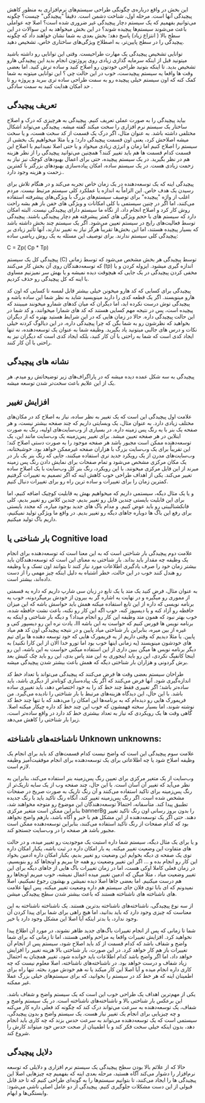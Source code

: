 
این بخش در واقع درباره‌ی چگونگی طراحی سیستم‌های نرم‌افزاری به منظور کاهش پیچیدگی آنها است. مرحله اول، شناخت دشمن است. دقیقاً "پیچیدگی" چیست؟ چگونه می‌توانیم بفهمیم که یک سیستم دچار پیچیدگی غیر ضروری شده است؟
اصلا چه عواملی باعث می‌شوند سیستم‌ها پیچیده شوند؟
در این بخش میخواهد به این سوالات در این سطح بالا ( انتزاع زیاد) پاسخ دهد؛ بخش بعدی به شما نشان خواهند داد که چگونه پیچیدگی را در سطح پایین‌تر، به اصطلاح ویژگی‌های ساختاری خاص، تشخیص دهید.

توانایی تشخیص پیچیدگی یک مهارت طراحیست. وقتی این توانایی رو داشته باشید میتونید قبل از اینکه سرمایه گذازی زیادی روی پروژتون انجام بدید این پیچیدگی هارو تشخیص بدید. تا اینکه بتونید طراحی خودتون رو اصلاح کنید و ساده ترش کنید. اما بعضی وقت ها واقعا یه سیستم پیچیدست، خوب در این حالت چی ؟ این توانایی میتونه به شما کمک کنه که اون سیستم خیلی پیچیده رو به سمت طراحی ساده تری ببرید و پروژه رو تا حد امکان هدایت کنید به سمت سادگی .

## تعریف پیچیدگی

بیاید پیچیدگی را به صورت عملی تعریف کنیم. پیچیدگی به هرچیزی که درک و اصلاح ساختار یک سیستم نرم افزاری را سخت میکند گفته میشه. پیچیدگی می‌تواند اشکال مختلفی داشته باشد. به عنوان مثال، اگر درک یک قسمت از کد سخت هست، و یا سخت میشه اصلاحش کرد، یعنی اون قسمت پیچیدگی دارد؛ و یا مثلا میخواهیم یک بخشی از سیستم را اصلاح کنیم اما زمان و انرژی زیادی میخواد و یا حتی اصلا نمیدانیم با اصلاح این قسمت کدام قسمت ها هم باید تغییر کنند؟ همچنین می‌توانید پیچیدگی را از نظر هزینه هم در نظر بگیرید. در یک سیستم پیچیده، حتی برای اعمال بهبودهای کوچک نیز نیاز به زحمت زیادی هست. در یک سیستم ساده، امکان پیاده‌سازی بهبودهای بزرگتر با کمترین زحمت و هزینه وجود دارد..

پیچیدگی اینه که یک توسعه‌دهنده در یک زمان خاص تجربه می‌کند و در هنگام تلاش برای رسیدن یک هدف خاص. این الزاماً به اندازه یا عملکرد کلی سیستم مرتبط نیست. مردم اغلب از واژه "پیچیده" برای توصیف سیستم‌های بزرگ با ویژگی‌های پیشرفته استفاده می‌کنند، اما اگر در چنین سیستمی با کلی امکانات و ویژگی های خفن باز هم بشه راحت روش کار کرد و اصلاح انجام داد، از نگاه ما سیستم دارای پیچیدگی نیست. 
البته امکان دارد که سیستم های با حجم ویژگی های کمتر پیشرفته هم دچار پیچیدگی باشند. پیچیدگی توسط فعالیت‌های رایج در سیستم تعیین می‌شود. اگر یک سیستم چند بخش داشته باشد که بسیار پیچیده هستند، اما این بخش‌ها تقریباً هرگز نیاز به تغییر ندارند، آنها تأثیر زیادی بر پیچیدگی کلی سیستم ندارند. برای توصیف این مسئله به یک روش ریاضی ساده:

 C = Zp( Cp * Tp)

پیچیدگی کل یک سیستم (C) توسط پیچیدگی هر بخش مشخص می‌شود که توسط زمانی که توسعه‌دهندگان روی آن بخش کار می‌کنند (tp) اندازه گیری میشود. ایزوله کردن و یا مخفی کردن پیچیدگی در یک جایی که هیچوقت دیده نمیشه و یا بهش سر نمیزنیم مساوی با اینه که کل پیچیدگی رو حذف کردیم.

پیچیدگی برای کسایی که کد هارو میخونن خیلی بیشتر قابل لمسه تا کسایی که اون کد هارو مینویسند. اگر یک قطعه کدی را دارید مینویسید شاید به نظر شما این ساده باشه و پیچیدگی توش درست نکرده اید، اما دیگران که میان کدهای شمارو میخونند میبینند که پیچیده است، پس در نتیجه مهم کسایی هستند که کد های شمارا میخوانند، و کد شما در این حالت پیچیدگی داره. حالا در زمان هایی که در این شرایط هستید بهتره که از دیگران بخواهید که نظرشون رو به شما بگن که چرا پیچیدگی داره، در این دیالوگ کردنه خیلی نکات و درس های جالبی میتونید یاد بگیرید. وظیفه شما به عنوان یک توسعه‌دهنده، نه تنها ایجاد کدی است که شما به راحتی با آن کار کنید، بلکه ایجاد کدی است که دیگران نیز به راحتی با آن کار کنند.

## نشانه های پیچیدگی


پیچیدگی به سه شکل عمده دیده میشه که در پاراگراف‌های زیر توضیحاتش رو میدم. هر یک از این علایم باعث سخت‌تر شدن توسعه میشه.

  
## افزایش تغییر

علامت اول پیچیدگی این است که یک تغییر به نظر ساده، نیاز به اصلاح کد در مکان‌های مختلف زیادی دارد. به عنوان مثال، یک وبسایتی داریم که چند صفحه بیشتر نیست، و هر صفحه یک بنر با یه رنگ پس زمینه داره. در بسیاری از وب‌سایت‌های اولیه، رنگ به صورت اینلاین در هر صفحه تعیین میشد. برای تغییر پس‌زمینه یک وب‌سایت مانند این، یک توسعه‌دهنده ممکن است مجبور باشد هر صفحه موجود را به صورت دستی اصلاح کند؛ این تقریباً برای یک وب‌سایت بزرگ با هزاران صفحه غیرممکن خواهد بود. خوشبختانه، وب‌سایت‌های مدرن از یک رویکرد جدید تری استفاده میکنند، جایی که رنگ بنر یک بار در یک مکان مرکزی مشخص می‌شود و تمام صفحات برای نمایش دادن رنگ پس زمینه میرند از این فایل مرکزی میخونند. با این رویکرد، رنگ بنر کل وب‌سایت با یک اصلاح ساده تغییر می‌کند. یکی از اهداف طراحی خوب کاهش اینه که اگر تصمیم به تغییرات گرفتیم کمترین زمان را برای تغییرات و ساده ترین راه رو برای تغییرات دنبال کنیم.

و یا یک مثال دیگه، سیستمی داریم که میخواهیم بهش یه قابلیت کوچیک اضافه کنیم، اما برای این قابلیت بایستی چندین فایل رو تغییر بدیم، چندین کلاس رو تغییر بدیم، کلی فانکشنالییتی رو باید عوض کنیم. و مدام باگ های جدید بوجود میاره، که مجدد بایستی برای رفع این باگ ها دوباره جاهای دیگه رو تغییر بدیم. در واقع ما ویژگی تولید نمیکنیم، داریم باگ تولید میکنیم.


## بار شناختی یا Cognitive load

علامت دوم پیچیدگی بار شناختی است که به این معنا است که توسعه‌دهنده برای انجام یک وظیفه چه مقدار باید بداند. بار شناختی به معنای این است که توسعه‌دهندگان باید بیشتر زمان خود را صرف یادگیری اطلاعات مورد نیاز کنند تا بتوانند اون تسک و یا وظیفه رو هندل کنند خوب در این حالت، خطر اشتباه به دلیل اینکه چیز مهمی را از دست داده‌اند، بیشتر است.

به عنوان مثال، فرض کنید یک متد یا یک تابع در زبان سی شارپ داریم که داره یه قسمتی از مموری رو میگیره و در نهایت یه اشاره گر به بیرون از خودش برمیگردونه، خوب یه برنامه نویسی که داره از این تابع استفاده میکنه همش باید حواسش باشه که این میزان حافظه رو آزاد کنه و یا دیسپوز کنه، خوب اگه این کار رو نکنه، باعث نشت حافظه شده، خوب بهتر نبود که همون متد وظیفه این کار رو انجام میداد؟ و دیگه بار شناختی و اینکه به برنامه نویس ها فورس کنیم که حواست به این باشه ااا، یادت نره این رو دیسپور کنی و غیره از بین میره، بنابراین بار شناختی میاد پایین و در نتیجه پیچیدگی اون کد هم میاد پایین. یا مثلا دیدیم که وقتی داریم از یه فریمورک هایی که خود توسعه دهنده ها برای تیم های خودشون مینویسند (یه زمانی اینها خوب بود اما تورو خدا الان از این کارا نکنید) به دیگر برنامه نویس ها میگن ببین داری از این استفاده میکنی حواست به این باشه، این رو اینجا کانفیگ نکردی، این رو باید اینجوری به این متد پاس بدی، این رو باید چک کنیش بعد برش گردونی و هزاران بار شناختی دیگه که همش باعث بیشتر شدن پیچیدگی میشه.

طراحان سیستم بعضی وقت ها فرض می‌کنند که پیچیدگی می‌تواند با تعداد خط کد اندازه‌گیری شود. آنها فرض می‌کنند که اگر یک پیاده‌سازی کوتاه‌تر از دیگری باشد، باید ساده‌تر باشد؛ اگر تغییری فقط چند خط کد را به خود اختصاص دهد، باید تغییری ساده باشد. با این حال، این دیدگاه هزینه‌های مرتبط با بار شناختی را نادیده می‌گیرد. من فریمورک هایی رو دیده‌ام که به برنامه‌ها این امکان را می‌دهند که با تنها چند خط کد نوشته شوند، اما بسیار سخته فهمشون که خوب این چند خط کد داره چیکار میکنه اصلا. گاهی وقت ها یک رویکردی که نیاز به تعداد بیشتری خط کد دارد در واقع ساده‌تر است، زیرا بار شناختی را کاهش می‌دهد.


## ناشناخته‌های ناشناخته Unknown unknowns:

علامت سوم پیچیدگی این است که واضح نیست کدام قسمت‌های کد باید برای انجام یک وظیفه اصلاح شود یا چه اطلاعاتی برای یک توسعه‌دهنده برای انجام موفقیت‌آمیز وظیفه لازم است. 

وب‌سایت از یک متغیر مرکزی برای تعیین رنگ پس‌زمینه بنر استفاده می‌کند، بنابراین به نظر می‌آید که تغییر آن آسان است. با این حال، چند صفحه وب از یک سایه تاریک‌تر از رنگ پس‌زمینه برای تاکید استفاده می‌کنند و آن رنگ تاریک به صورت صریح در صفحات مشخص شده است. اگر رنگ پس‌زمینه تغییر کند، آنگاه رنگ تاکید باید با رنگ جدیده تطبیق پیدا کند. متأسفانه، احتمالاً توسعه‌دهندگان این موضوع رو متوجه مخواهند شد، بنابراین ممکن است متغیر مرکزی bannerBg را بدون بروز رسانی اون رنگ تاکید تغییر دهند. حتی اگر یک توسعه‌دهنده از این مشکل هم با خبر و آگاه باشد، بازهم واضح نخواهد بود که کدام صفحات از رنگ تاکید استفاده می‌کنند، بنابراین توسعه‌دهنده ممکن است مجبور باشد هر صفحه را در وب‌سایت جستجو کند.

و یا برای یک مثال دیگه، سیستم شما داره استیت یک موجودیت رو تغییر میده، و در حالت های متفاوت این وضعیت تغییر میکنه. یه بار امکان داره در ثبت باشه، یکبار امکان داره توی یک صفحه ی دیگه بخوایم این وضعیت رو تغییر بدیم، یکبار امکان داره ادمین بخواد این کار رو انجام بده و … اگر این تغییر وضعیت رو همه جا ببریم و اونجاها کد رو بنویسیم، در زمان فعلی کاملا اوکی هست، اما در زمان تغییرات باگ هایی از جاهای دیگه برای این تغییر وضعیت میاد ، مثلا میگن که ادمین تغییر میده اعمال نمیشه، خوب میریم اونجاها رو هم درست میکنیم. اما بعضی جاها اصلا دیده نمیشن و بهشون رجوع نمیکنیم، اصلا نمیدونم که ای بابا توی فلان جای سیستم هم داره وضعیت تغییر میکنه. پس اینها علامت های ناشناخته های ناشناخته هستند که باعث بیشتر شدن سطح پیچیدگی میشن.

از سه نوع پیچیدگی، ناشناخته‌های ناشناخته بدترین هستند. یک ناشناخته ناشناخته به این معناست که چیزی وجود دارد که باید بدانید، اما هیچ راهی برای شما برای پیدا کردن آن وجود ندارد، یا بدتر اینکه آیا اصلا این مشکل وجود دارد یا خیر. 

شما تا زمانی که پس از انجام تغییرات باگ‌های جدید ظاهر نشوند، در مورد آن اطلاع پیدا نخواهید کرد. افزایش تغییرات واقعا یه مزاحم واقعی هستند، اما تا زمانی که برای شما واضح و شفاف باشد که کدام قسمت از کد باید اصلاح شود، سیستم پس از انجام آن تغییرات باز هم کار خواهد کرد. در این صورت، بار شناختی بالا هزینه تغییر را افزایش خواهد داد، اما اگر واضح باشد کدام اطلاعات باید خوانده شود، تغییر همچنان به احتمال زیاد شفاف و درست خواهد بود. در ناشناخته‌های ناشناخته، اصلا معلوم نیست که چه کاری داره انجام میده و آیا اصلا این کار میکند یا نه هم خودش مورد بحثه. تنها راه برای اطمینان اینه که هر خط کد در سیستم را بخوانید، که برای سیستم‌های خیلی بزرگ عملا غیر ممکنه.

یکی از مهم‌ترین اهداف یک طراحی خوب این است که یک سیستم واضح و شفاف باشد. این برعکس بار شناختی بالا و ناشناخته‌های ناشناخته است. در یک سیستم واضح و شفاف، یک توسعه‌دهنده به سرعت می‌تواند درک کند که چگونه کد فعلی داره کار می‌کنه و چه چیزیایی برای انجام یک تغییر نیاز هست. یک سیستم واضح و بدون پیچیدگی، سیستمی است که یک توسعه‌دهنده می‌تواند به سرعت حدس بزند که چه کاری باید انجام دهد، بدون اینکه خیلی سخت فکر کند و با اطمینان از صحت حدس خود میتواند کارش را شروع کند.

## دلایل پیچیدگی

حالا که از علائم بالا بودن سطح پیچیدگی یک سیستم نرم افزاری و دلایلی که توسعه نرم‌افزار را دشوار می‌کند آگاه هستید، مرحله بعدی اینه که بفهمیم چه چیزهایی اصلا این پیچیدگی ها را ایجاد می‌کنند، تا بتوانیم سیستم‌ها را به گونه‌ای طراحی کنیم که تا حد قابل قبولی از این دست مشکلات جلوگیری کنیم. پیچیدگی از دو عامل اصلی ناشی می‌شود: وابستگی‌ها و ابهام.
